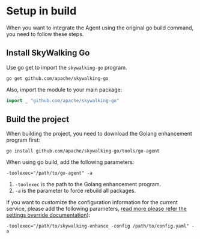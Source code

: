 # Setup in build

When you want to integrate the Agent using the original go build command, you need to follow these steps.

## Install SkyWalking Go

Use go get to import the `skywalking-go` program. 

```shell
go get github.com/apache/skywalking-go
```

Also, import the module to your main package: 

```go
import _ "github.com/apache/skywalking-go"
```

## Build the project
When building the project, you need to download the Golang enhancement program first:

```shell
go install github.com/apache/skywalking-go/tools/go-agent
```

When using go build, add the following parameters:

```shell
-toolexec="/path/to/go-agent" -a
```

1. `-toolexec` is the path to the Golang enhancement program.
2. `-a` is the parameter to force rebuild all packages.

If you want to customize the configuration information for the current service, please add the following parameters, 
[read more please refer the settings override documentation](../advanced-features/settings-override.md)):

```shell
-toolexec="/path/to/skywalking-enhance -config /path/to/config.yaml" -a
```
